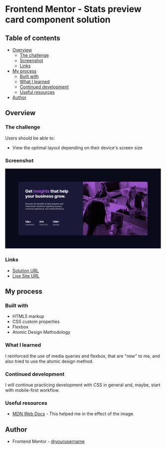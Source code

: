 # Frontend Mentor - Stats preview card component solution

## Table of contents

- [Overview](#overview)
  - [The challenge](#the-challenge)
  - [Screenshot](#screenshot)
  - [Links](#links)
- [My process](#my-process)
  - [Built with](#built-with)
  - [What I learned](#what-i-learned)
  - [Continued development](#continued-development)
  - [Useful resources](#useful-resources)
- [Author](#author)

## Overview

### The challenge

Users should be able to:

- View the optimal layout depending on their device's screen size

### Screenshot

![](assets/images/screenshot.jpg)

### Links

- [Solution URL](https://www.frontendmentor.io/solutions/stats-preview-card-component-newbie-html-and-css-v_6ZIcFHM)
- [Live Site URL](https://luizhf42.github.io/stats-preview-card-component)

## My process

### Built with

- HTML5 markup
- CSS custom properties
- Flexbox
- Atomic Design Methodology

### What I learned

I reinforced the use of media queries and flexbox, that are "new" to me, and also tried to use the atomic design method.

### Continued development

I will continue practicing development with CSS in general and, maybe, start with mobile-first workflow.

### Useful resources

- [MDN Web Docs](https://developer.mozilla.org/pt-BR/docs/Web/CSS/mix-blend-mode) - This helped me in the effect of the image.

## Author

- Frontend Mentor - [@yourusername](https://www.frontendmentor.io/profile/luizhf42)
